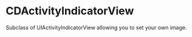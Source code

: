 CDActivityIndicatorView
=======================

Subclass of UIActivityIndicatorView allowing you to set your own image.
